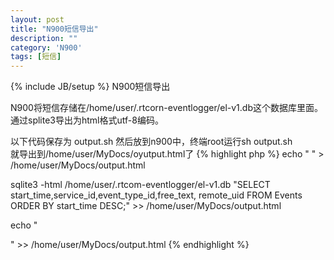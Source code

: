```yaml
---
layout: post
title: "N900短信导出"
description: ""
category: 'N900'
tags: [短信]
---
```

{% include JB/setup %}
N900短信导出

N900将短信存储在/home/user/.rtcorn-eventlogger/el-v1.db这个数据库里面。通过splite3导出为html格式utf-8编码。

以下代码保存为 output.sh
然后放到n900中，终端root运行sh output.sh  
就导出到/home/user/MyDocs/oyutput.html了
{% highlight php %}
echo "
" > /home/user/MyDocs/output.html

sqlite3 -html /home/user/.rtcom-eventlogger/el-v1.db "SELECT start_time,service_id,event_type_id,free_text, remote_uid FROM Events ORDER BY start_time DESC;" >> /home/user/MyDocs/output.html

echo "

" >> /home/user/MyDocs/output.html
{% endhighlight %}
